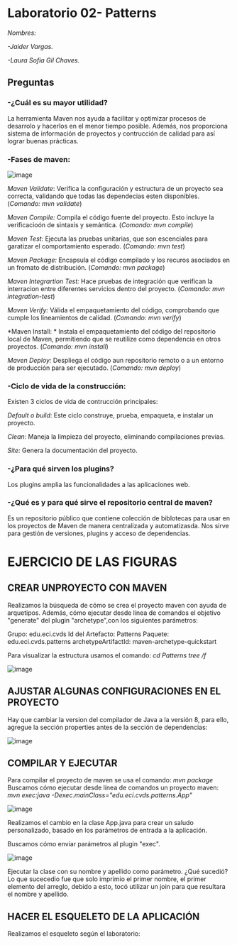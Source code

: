 # Laboratorio 02- Patterns
*Nombres:*

*-Jaider Vargas.*

*-Laura Sofia Gil Chaves.*

## Preguntas
### -¿Cuál es su mayor utilidad?

La herramienta Maven nos ayuda a facilitar y optimizar procesos de desarrolo y hacerlos en el menor tiempo posible. Además, nos proporciona sistema de información de proyectos y contrucción de calidad para así lograr buenas prácticas. 

### -Fases de maven:

![image](https://github.com/user-attachments/assets/d23f6ad4-13e9-4b32-957a-b52e2ad3f274)

*Maven Validate*: Verifica la configuración y estructura de un proyecto sea correcta, validando que todas las dependecias esten disponibles. (*Comando: mvn validate*)

*Maven Compile:* Compila el código fuente del proyecto. Esto incluye la verificacioón de sintaxis y semántica. (*Comando: mvn compile*)

*Maven Test:* Ejecuta las pruebas unitarias, que son escenciales para garatizar el comportamiento esperado. (*Comando: mvn test*)

*Maven Package:* Encapsula el código compilado y los recuros asociados en un fromato de distribución. (*Comando: mvn package*)

*Maven Integrartion Test:*  Hace pruebas de integración que verifican la interracion entre diferentes servicios dentro del proyecto. (*Comando: mvn integration-test*)

*Maven Verify:* Válida el empaquetamiento del código, comprobando  que cumple los lineamientos de calidad. (*Comando: mvn verify*)

*Maven Install: *  Instala el empaquetamiento del código del repositorio local de Maven, permitiendo que se reutilize como dependencia en otros proyectos. (*Comando: mvn install*)

*Maven Deploy:* Despliega el código aun repositorio remoto o a un entorno de producción para ser ejecutado. (*Comando: mvn deploy*)

### -Ciclo de vida de la construcción:

Existen 3 ciclos de vida de contrucción principales:

*Default o build*: Este ciclo construye, prueba, empaqueta, e instalar un proyecto. 

*Clean:* Maneja la limpieza del proyecto, eliminando compilaciones previas. 

*Site:* Genera la documentación del proyecto.

### -¿Para qué sirven los plugins?
Los plugins amplia las funcionalidades a las aplicaciones web. 

### -¿Qué es y para qué sirve el repositorio central de maven?

Es un repositorio público que contiene colección de biblotecas para usar en los proyectos de Maven de manera centralizada y automatizasda. Nos sirve para gestión de versiones, plugins y acceso de dependencias.

# EJERCICIO DE LAS FIGURAS
## CREAR UNPROYECTO CON MAVEN

Realizamos la búsqueda de cómo se crea el proyecto maven con ayuda de arquetipos. Además, cómo ejecutar desde línea de comandos el objetivo "generate" del plugin "archetype",con los siguientes parámetros:

Grupo: edu.eci.cvds
Id del Artefacto: Patterns
Paquete: edu.eci.cvds.patterns
archetypeArtifactId: maven-archetype-quickstart

Para visualizar la estructura usamos el comando:
*cd Patterns
tree /f*

![image](https://github.com/user-attachments/assets/e1998679-5bcb-4c01-8987-318dd792ebc7)

## AJUSTAR ALGUNAS CONFIGURACIONES EN EL PROYECTO

Hay que cambiar la version del compilador de Java a la versión 8, para ello, agregue la sección properties antes de la sección de dependencias:

![image](https://github.com/user-attachments/assets/70ebdfd6-f22c-438a-9d1b-86beb440fdfc)

## COMPILAR Y EJECUTAR
Para compilar el proyecto de maven se usa el comando:
*mvn package*
Buscamos cómo ejecutar desde línea de comandos un proyecto maven:
*mvn exec:java -Dexec.mainClass="edu.eci.cvds.patterns.App"*

![image](https://github.com/user-attachments/assets/6a10e2a5-0b87-465c-a96d-1e1594d53bc9)

Realizamos el cambio en la clase App.java para crear un saludo personalizado, basado en los parámetros de entrada a la aplicación.



Buscamos cómo enviar parámetros al plugin "exec".

![image](https://github.com/user-attachments/assets/b1b822e5-2776-44e9-a091-66cc12237133)

Ejecutar la clase con su nombre y apellido como parámetro. ¿Qué sucedió?
Lo que sucecedio fue que solo imprimio el primer nombre, el primer elemento del arreglo, debido a esto, tocó utilizar un  join
para que resultara el nombre y apellido.

## HACER EL ESQUELETO DE LA APLICACIÓN
Realizamos el esqueleto según el laboratorio:





